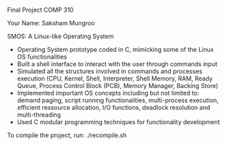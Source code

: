   Final Project COMP 310  
  
  Your Name: Saksham Mungroo

SMOS: A Linux-like Operating System
  - Operating System prototype coded in C, mimicking some of the Linux OS functionalities
  - Built a shell interface to interact with the user through commands input
  - Simulated all the structures involved in commands and processes execution (CPU, Kernel, Shell, Interpreter, 
    Shell Memory, RAM, Ready Queue, Process Control Block (PCB), Memory Manager, Backing Store)
  - Implemented important OS concepts including but not limited to: demand paging, script running functionalities, multi-process execution, efficient ressource         allocation, I/O functions, deadlock resolution and multi-threading
  - Used C modular programming techniques for functionality development

To compile the project, run:
./recompile.sh

